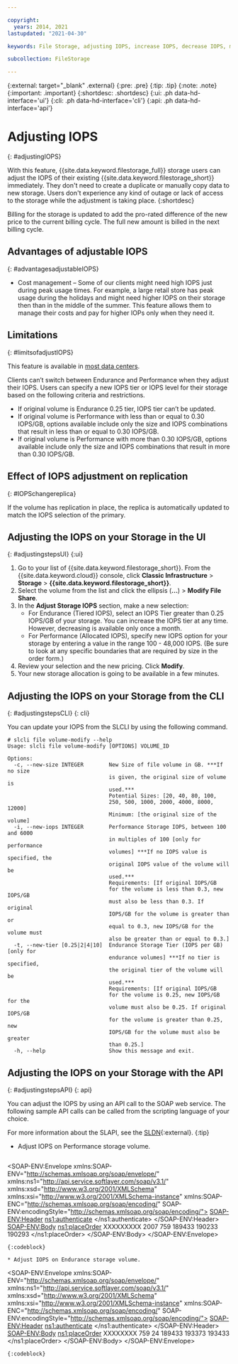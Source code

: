 ```yaml
---

copyright:
  years: 2014, 2021
lastupdated: "2021-04-30"

keywords: File Storage, adjusting IOPS, increase IOPS, decrease IOPS, modify IOPS

subcollection: FileStorage

---
```

{:external: target="_blank" .external}
{:pre: .pre}
{:tip: .tip}
{:note: .note}
{:important: .important}
{:shortdesc: .shortdesc}
{:ui: .ph data-hd-interface='ui'}
{:cli: .ph data-hd-interface='cli'}
{:api: .ph data-hd-interface='api'}

# Adjusting IOPS
{: #adjustingIOPS}

With this feature, {{site.data.keyword.filestorage_full}} storage users can adjust the IOPS of their existing {{site.data.keyword.filestorage_short}} immediately. They don't need to create a duplicate or manually copy data to new storage. Users don't experience any kind of outage or lack of access to the storage while the adjustment is taking place.
{:shortdesc}

Billing for the storage is updated to add the pro-rated difference of the new price to the current billing cycle. The full new amount is billed in the next billing cycle.


## Advantages of adjustable IOPS
{: #advantagesadjustableIOPS}

- Cost management – Some of our clients might need high IOPS just during peak usage times. For example, a large retail store has peak usage during the holidays and might need higher IOPS on their storage then than in the middle of the summer. This feature allows them to manage their costs and pay for higher IOPs only when they need it.

## Limitations
{: #limitsofadjustIOPS}

This feature is available in [most data centers](/docs/FileStorage?topic=FileStorage-selectDC).

Clients can’t switch between Endurance and Performance when they adjust their IOPS. Users can specify a new IOPS tier or IOPS level for their storage based on the following criteria and restrictions.

- If original volume is Endurance 0.25 tier, IOPS tier can’t be updated.
- If original volume is Performance with less than or equal to 0.30 IOPS/GB, options available include only the size and IOPS combinations that result in less than or equal to 0.30 IOPS/GB.
- If original volume is Performance with more than 0.30 IOPS/GB, options available include only the size and IOPS combinations that result in more than 0.30 IOPS/GB.

## Effect of IOPS adjustment on replication
{: #IOPSchangereplica}

If the volume has replication in place, the replica is automatically updated to match the IOPS selection of the primary.

## Adjusting the IOPS on your Storage in the UI
{: #adjustingstepsUI}
{:ui}

1. Go to your list of {{site.data.keyword.filestorage_short}}. From the {{site.data.keyword.cloud}} console, click **Classic Infrastructure** > **Storage** > **{{site.data.keyword.filestorage_short}}**.
2. Select the volume from the list and click the ellipsis (**...**) > **Modify File Share**.
3. In the **Adjust Storage IOPS** section, make a new selection:
    - For Endurance (Tiered IOPS), select an IOPS Tier greater than 0.25 IOPS/GB of your storage. You can increase the IOPS tier at any time. However, decreasing is available only once a month.
    - For Performance (Allocated IOPS), specify new IOPS option for your storage by entering a value in the range 100 - 48,000 IOPS. (Be sure to look at any specific boundaries that are required by size in the order form.)
4. Review your selection and the new pricing. Click **Modify**.
5. Your new storage allocation is going to be available in a few minutes.


## Adjusting the IOPS on your Storage from the CLI
{: #adjustingstepsCLI}
{: cli}

You can update your IOPS from the SLCLI by using the following command.

```
# slcli file volume-modify --help
Usage: slcli file volume-modify [OPTIONS] VOLUME_ID

Options:
  -c, --new-size INTEGER        New Size of file volume in GB. ***If no size
                                is given, the original size of volume is
                                used.***
                                Potential Sizes: [20, 40, 80, 100,
                                250, 500, 1000, 2000, 4000, 8000, 12000]
                                Minimum: [the original size of the volume]
  -i, --new-iops INTEGER        Performance Storage IOPS, between 100 and 6000
                                in multiples of 100 [only for performance
                                volumes] ***If no IOPS value is specified, the
                                original IOPS value of the volume will be
                                used.***
                                Requirements: [If original IOPS/GB
                                for the volume is less than 0.3, new IOPS/GB
                                must also be less than 0.3. If original
                                IOPS/GB for the volume is greater than or
                                equal to 0.3, new IOPS/GB for the volume must
                                also be greater than or equal to 0.3.]
  -t, --new-tier [0.25|2|4|10]  Endurance Storage Tier (IOPS per GB) [only for
                                endurance volumes] ***If no tier is specified,
                                the original tier of the volume will be
                                used.***
                                Requirements: [If original IOPS/GB
                                for the volume is 0.25, new IOPS/GB for the
                                volume must also be 0.25. If original IOPS/GB
                                for the volume is greater than 0.25, new
                                IOPS/GB for the volume must also be greater
                                than 0.25.]
  -h, --help                    Show this message and exit.
```

## Adjusting the IOPS on your Storage with the API
{: #adjustingstepsAPI}
{: api}

You can adjust the IOPS by using an API call to the SOAP web service. The following sample API calls can be called from the scripting language of your choice.

For more information about the SLAPI, see the [SLDN](http://sldn.softlayer.com/reference/softlayerapi){:external}.
{:tip}

* Adjust IOPS on Performance storage volume.

  ```
<?xml version="1.0" encoding="UTF-8"?>
<SOAP-ENV:Envelope xmlns:SOAP-ENV="http://schemas.xmlsoap.org/soap/envelope/" xmlns:ns1="http://api.service.softlayer.com/soap/v3.1/" xmlns:xsd="http://www.w3.org/2001/XMLSchema" xmlns:xsi="http://www.w3.org/2001/XMLSchema-instance" xmlns:SOAP-ENC="http://schemas.xmlsoap.org/soap/encoding/" SOAP-ENV:encodingStyle="http://schemas.xmlsoap.org/soap/encoding/">
  <SOAP-ENV:Header>
    <ns1:authenticate>
    </ns1:authenticate>
  </SOAP-ENV:Header>
  <SOAP-ENV:Body>
    <ns1:placeOrder>
      <orderData xsi:type="ns1:SoftLayer_Container_Product_Order_Network_Storage_AsAService_Upgrade">
        <volume xsi:type="ns1:SoftLayer_Network_Storage">
            <id xsi:type="xsd:int">XXXXXXXXX</id><!-- where XXXXXXXXX is the Volume Id -->
        </volume>
        <iops xsi:type="xsd:int">2007</iops> <!-- This is the upgraded amount -->
        <packageId xsi:type="xsd:int">759</packageId>
        <prices SOAP-ENC:arrayType="ns1:SoftLayer_Product_Item_Price[3]" xsi:type="SOAP-ENC:Array">
            <item xsi:type="ns1:SoftLayer_Product_Item_Price">
                <id xsi:type="xsd:int">189433</id> <!-- Top level price -->
            </item>
            <item xsi:type="ns1:SoftLayer_Product_Item_Price">
                <id xsi:type="xsd:int">190233</id> <!-- 2000 - 2999 GBs storage price-->
            </item>
            <item xsi:type="ns1:SoftLayer_Product_Item_Price">
                <id xsi:type="xsd:int">190293</id> <!-- 200 - 40000 IOPS price-->
            </item>
        </prices>
      </orderData>
    </ns1:placeOrder>
  </SOAP-ENV:Body>
</SOAP-ENV:Envelope>
  ```
  {:codeblock}

* Adjust IOPS on Endurance storage volume.

  ```
<?xml version="1.0" encoding="UTF-8"?>
<SOAP-ENV:Envelope xmlns:SOAP-ENV="http://schemas.xmlsoap.org/soap/envelope/" xmlns:ns1="http://api.service.softlayer.com/soap/v3.1/" xmlns:xsd="http://www.w3.org/2001/XMLSchema" xmlns:xsi="http://www.w3.org/2001/XMLSchema-instance" xmlns:SOAP-ENC="http://schemas.xmlsoap.org/soap/encoding/" SOAP-ENV:encodingStyle="http://schemas.xmlsoap.org/soap/encoding/">
  <SOAP-ENV:Header>
    <ns1:authenticate>
    </ns1:authenticate>
  </SOAP-ENV:Header>
  <SOAP-ENV:Body>
    <ns1:placeOrder>
      <orderData xsi:type="ns1:SoftLayer_Container_Product_Order_Network_Storage_AsAService_Upgrade">
        <volume xsi:type="ns1:SoftLayer_Network_Storage">
            <id xsi:type="xsd:int">XXXXXXXX</id> <!--Where Volume XXXXXXXX is the VolumeID -->
        </volume>
        <packageId xsi:type="xsd:int">759</packageId>
        <volumeSize xsi:type="xsd:int">24</volumeSize>
        <prices SOAP-ENC:arrayType="ns1:SoftLayer_Product_Item_Price[3]" xsi:type="SOAP-ENC:Array">
            <item xsi:type="ns1:SoftLayer_Product_Item_Price">
                <id xsi:type="xsd:int">189433</id> <!-- Top level price -->
            </item>
            <item xsi:type="ns1:SoftLayer_Product_Item_Price">
                <id xsi:type="xsd:int">193373</id> <!-- New Performance tier price -->
            </item>
            <item xsi:type="ns1:SoftLayer_Product_Item_Price">
                <id xsi:type="xsd:int">193433</id> <!-- Storage space price for the new tier -->
            </item>
        </prices>
      </orderData>
    </ns1:placeOrder>
  </SOAP-ENV:Body>
</SOAP-ENV:Envelope>
  ```
  {:codeblock}
